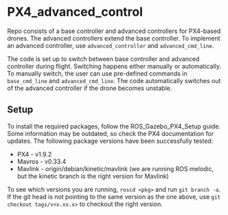# PX4_advanced_control

Repo consists of a base controller and advanced controllers for PX4-based drones. The advanced controllers extend the base controller. To implement an advanced controller, use `advanced_controller` and `advanced_cmd_line`. 

The code is set up to switch between base controller and advanced controller during flight. Switching happens either manually or automatically. To manually switch, the user can use pre-defined commands in `base_cmd_line` and `advanced_cmd_line`. The code automatically switches out of the advanced controller if the drone becomes unstable.

## Setup

To install the required packages, follow the ROS_Gazebo_PX4_Setup guide. Some information may be outdated, so check the PX4 documentation for updates. The following package versions have been successfully tested:

* PX4 - v1.9.2
* Mavros - v0.33.4
* Mavlink - origin/debian/kinetic/mavlink (we are running ROS melodic, but the kinetic branch is the right version for Mavlink)

To see which versions you are running, `roscd <pkg>` and run `git branch -a`. If the git head is not pointing to the same version as the one above, use `git checkout tags/v<x.xx.x>` to checkout the right version.
